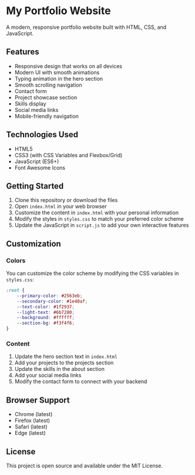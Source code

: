 # My Portfolio Website

A modern, responsive portfolio website built with HTML, CSS, and JavaScript.

## Features

- Responsive design that works on all devices
- Modern UI with smooth animations
- Typing animation in the hero section
- Smooth scrolling navigation
- Contact form
- Project showcase section
- Skills display
- Social media links
- Mobile-friendly navigation

## Technologies Used

- HTML5
- CSS3 (with CSS Variables and Flexbox/Grid)
- JavaScript (ES6+)
- Font Awesome Icons

## Getting Started

1. Clone this repository or download the files
2. Open `index.html` in your web browser
3. Customize the content in `index.html` with your personal information
4. Modify the styles in `styles.css` to match your preferred color scheme
5. Update the JavaScript in `script.js` to add your own interactive features

## Customization

### Colors
You can customize the color scheme by modifying the CSS variables in `styles.css`:

```css
:root {
    --primary-color: #2563eb;
    --secondary-color: #1e40af;
    --text-color: #1f2937;
    --light-text: #6b7280;
    --background: #ffffff;
    --section-bg: #f3f4f6;
}
```

### Content
1. Update the hero section text in `index.html`
2. Add your projects to the projects section
3. Update the skills in the about section
4. Add your social media links
5. Modify the contact form to connect with your backend

## Browser Support

- Chrome (latest)
- Firefox (latest)
- Safari (latest)
- Edge (latest)

## License

This project is open source and available under the MIT License. 